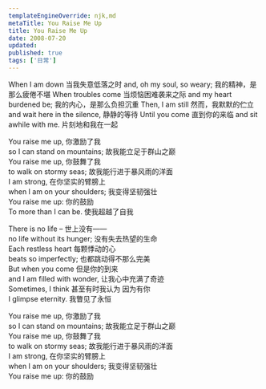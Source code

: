 ```yaml
---
templateEngineOverride: njk,md
metaTitle: You Raise Me Up
title: You Raise Me Up
date: 2008-07-20
updated:
published: true
tags: ['日常']
---
```


<div class="col-start-3 col-end-9">
When I am down 当我失意低落之时  
and, oh my soul, so weary; 我的精神，是那么疲倦不堪  
When troubles come 当烦恼困难袭来之际  
and my heart burdened be; 我的内心，是那么负担沉重  
Then, I am still 然而，我默默的伫立  
and wait here in the silence, 静静的等待  
Until you come 直到你的来临  
and sit awhile with me. 片刻地和我在一起

You raise me up, 你激励了我  
so I can stand on mountains; 故我能立足于群山之巅  
You raise me up, 你鼓舞了我  
to walk on stormy seas; 故我能行进于暴风雨的洋面  
I am strong, 在你坚实的臂膀上  
when I am on your shoulders; 我变得坚韧强壮  
You raise me up: 你的鼓励  
To more than I can be. 使我超越了自我

There is no life &#8211; 世上没有——  
no life without its hunger; 没有失去热望的生命  
Each restless heart 每颗悸动的心  
beats so imperfectly; 也都跳动得不那么完美  
But when you come 但是你的到来  
and I am filled with wonder, 让我心中充满了奇迹  
Sometimes, I think 甚至有时我认为 因为有你  
I glimpse eternity. 我瞥见了永恒

You raise me up, 你激励了我  
so I can stand on mountains; 故我能立足于群山之巅  
You raise me up, 你鼓舞了我  
to walk on stormy seas; 故我能行进于暴风雨的洋面  
I am strong, 在你坚实的臂膀上  
when I am on your shoulders; 我变得坚韧强壮  
You raise me up: 你的鼓励
</div>
